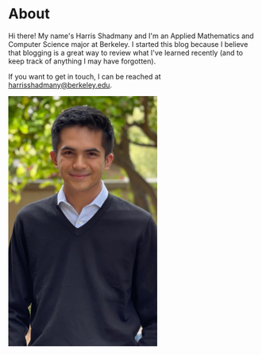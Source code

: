 # About

Hi there! My name's Harris Shadmany and I'm an Applied Mathematics and Computer Science major at Berkeley. I started this blog because I believe that blogging is a great way to review what I've learned recently (and to keep track of anything I may have forgotten).

If you want to get in touch, I can be reached at harrisshadmany@berkeley.edu.

<img src="images/Picture.jpeg" width=300 alt="centered image" />
